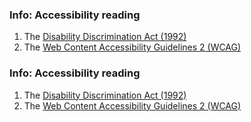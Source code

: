 <div class="au-body au-page-alerts au-page-alerts--error" role="alert">
  <h3>Info: Accessibility reading</h3>
  <ol>
    <li>The <a href="https://www.legislation.gov.au/Latest/C2016C00763">Disability Discrimination Act (1992)</a></li>
    <li>The <a href="https://www.w3.org/TR/2008/REC-WCAG20-20081211/">Web Content Accessibility Guidelines 2 (<abbr>WCAG</abbr>)</a></li>
  </ol>
</div>

<div class="au-body au-body--dark">
  <div class="au-page-alerts au-page-alerts--error au-page-alerts--dark" role="alert">
  	<h3>Info: Accessibility reading</h3>
  	<ol>
  		<li>The <a href="https://www.legislation.gov.au/Latest/C2016C00763">Disability Discrimination Act (1992)</a></li>
  		<li>The <a href="https://www.w3.org/TR/2008/REC-WCAG20-20081211/">Web Content Accessibility Guidelines 2 (<abbr>WCAG</abbr>)</a></li>
  	</ol>
  </div>
</div>
